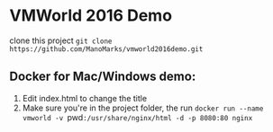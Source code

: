# VMWorld 2016 Demo
clone this project
`git clone https://github.com/ManoMarks/vmworld2016demo.git`

## Docker for Mac/Windows demo:
1. Edit index.html to change the title
2. Make sure you're in the project folder, the run
   `docker run --name vmworld -v `pwd`:/usr/share/nginx/html -d -p 8080:80 nginx`



